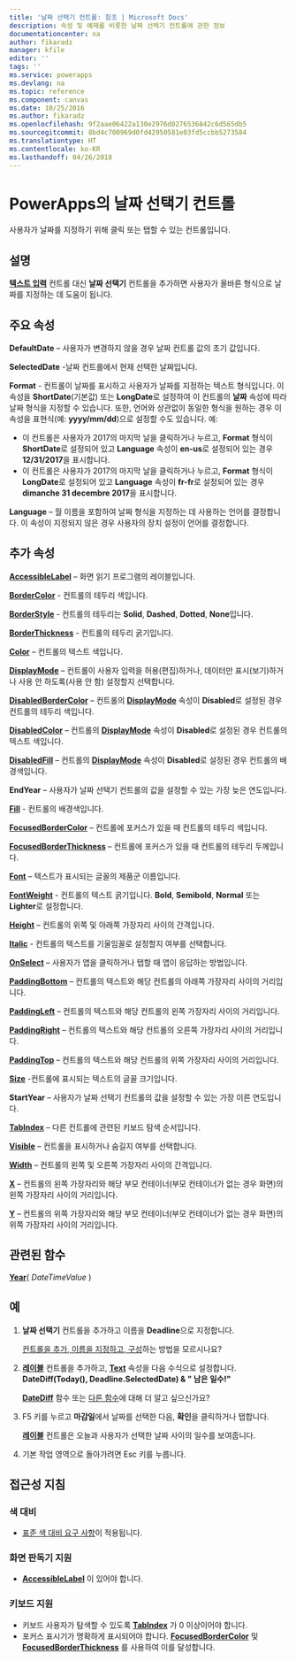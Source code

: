 ```yaml
---
title: '날짜 선택기 컨트롤: 참조 | Microsoft Docs'
description: 속성 및 예제를 비롯한 날짜 선택기 컨트롤에 관한 정보
documentationcenter: na
author: fikaradz
manager: kfile
editor: ''
tags: ''
ms.service: powerapps
ms.devlang: na
ms.topic: reference
ms.component: canvas
ms.date: 10/25/2016
ms.author: fikaradz
ms.openlocfilehash: 9f2aae06422a130e2976d0276536842c6d565db5
ms.sourcegitcommit: 8bd4c700969d0fd42950581e03fd5ccbb5273584
ms.translationtype: HT
ms.contentlocale: ko-KR
ms.lasthandoff: 04/26/2018
---
```

# <a name="date-picker-control-in-powerapps"></a>PowerApps의 날짜 선택기 컨트롤
사용자가 날짜를 지정하기 위해 클릭 또는 탭할 수 있는 컨트롤입니다.

## <a name="description"></a>설명
**[텍스트 입력](control-text-input.md)** 컨트롤 대신 **날짜 선택기** 컨트롤을 추가하면 사용자가 올바른 형식으로 날짜를 지정하는 데 도움이 됩니다.

## <a name="key-properties"></a>주요 속성
**DefaultDate** – 사용자가 변경하지 않을 경우 날짜 컨트롤 값의 초기 값입니다.

**SelectedDate** -날짜 컨트롤에서 현재 선택한 날짜입니다.

**Format** - 컨트롤이 날짜를 표시하고 사용자가 날짜를 지정하는 텍스트 형식입니다. 이 속성을 **ShortDate**(기본값) 또는 **LongDate**로 설정하여 이 컨트롤의 **날짜** 속성에 따라 날짜 형식을 지정할 수 있습니다. 또한, 언어와 상관없이 동일한 형식을 원하는 경우 이 속성을 표현식(예: **yyyy/mm/dd**)으로 설정할 수도 있습니다. 예:

* 이 컨트롤은 사용자가 2017의 마지막 날을 클릭하거나 누르고, **Format** 형식이 **ShortDate**로 설정되어 있고 **Language** 속성이 **en-us**로 설정되어 있는 경우 **12/31/2017**을 표시합니다.
* 이 컨트롤은 사용자가 2017의 마지막 날을 클릭하거나 누르고, **Format** 형식이 **LongDate**로 설정되어 있고 **Language** 속성이 **fr-fr**로 설정되어 있는 경우 **dimanche 31 decembre 2017**을 표시합니다.

**Language** – 월 이름을 포함하여 날짜 형식을 지정하는 데 사용하는 언어를 결정합니다. 이 속성이 지정되지 않은 경우 사용자의 장치 설정이 언어를 결정합니다.

## <a name="additional-properties"></a>추가 속성
**[AccessibleLabel](properties-accessibility.md)** – 화면 읽기 프로그램의 레이블입니다.

**[BorderColor](properties-color-border.md)** - 컨트롤의 테두리 색입니다.

**[BorderStyle](properties-color-border.md)** - 컨트롤의 테두리는 **Solid**, **Dashed**, **Dotted**, **None**입니다.

**[BorderThickness](properties-color-border.md)** - 컨트롤의 테두리 굵기입니다.

**[Color](properties-color-border.md)** – 컨트롤의 텍스트 색입니다.

**[DisplayMode](properties-core.md)** – 컨트롤이 사용자 입력을 허용(편집)하거나, 데이터만 표시(보기)하거나 사용 안 하도록(사용 안 함) 설정할지 선택합니다.

**[DisabledBorderColor](properties-color-border.md)** – 컨트롤의 **[DisplayMode](properties-core.md)** 속성이 **Disabled**로 설정된 경우 컨트롤의 테두리 색입니다.

**[DisabledColor](properties-color-border.md)** – 컨트롤의 **[DisplayMode](properties-core.md)** 속성이 **Disabled**로 설정된 경우 컨트롤의 텍스트 색입니다.

**[DisabledFill](properties-color-border.md)** – 컨트롤의 **[DisplayMode](properties-core.md)** 속성이 **Disabled**로 설정된 경우 컨트롤의 배경색입니다.

**EndYear** – 사용자가 날짜 선택기 컨트롤의 값을 설정할 수 있는 가장 늦은 연도입니다.

**[Fill](properties-color-border.md)** - 컨트롤의 배경색입니다.

**[FocusedBorderColor](properties-color-border.md)** – 컨트롤에 포커스가 있을 때 컨트롤의 테두리 색입니다.

**[FocusedBorderThickness](properties-color-border.md)** – 컨트롤에 포커스가 있을 때 컨트롤의 테두리 두께입니다.

**[Font](properties-text.md)** – 텍스트가 표시되는 글꼴의 제품군 이름입니다.

**[FontWeight](properties-text.md)** - 컨트롤의 텍스트 굵기입니다. **Bold**, **Semibold**, **Normal** 또는 **Lighter**로 설정합니다.

**[Height](properties-size-location.md)** – 컨트롤의 위쪽 및 아래쪽 가장자리 사이의 간격입니다.

**[Italic](properties-text.md)** - 컨트롤의 텍스트를 기울임꼴로 설정할지 여부를 선택합니다.

**[OnSelect](properties-core.md)** – 사용자가 앱을 클릭하거나 탭할 때 앱이 응답하는 방법입니다.

**[PaddingBottom](properties-size-location.md)** – 컨트롤의 텍스트와 해당 컨트롤의 아래쪽 가장자리 사이의 거리입니다.

**[PaddingLeft](properties-size-location.md)** – 컨트롤의 텍스트와 해당 컨트롤의 왼쪽 가장자리 사이의 거리입니다.

**[PaddingRight](properties-size-location.md)** – 컨트롤의 텍스트와 해당 컨트롤의 오른쪽 가장자리 사이의 거리입니다.

**[PaddingTop](properties-size-location.md)** – 컨트롤의 텍스트와 해당 컨트롤의 위쪽 가장자리 사이의 거리입니다.

**[Size](properties-text.md)** -컨트롤에 표시되는 텍스트의 글꼴 크기입니다.

**StartYear** – 사용자가 날짜 선택기 컨트롤의 값을 설정할 수 있는 가장 이른 연도입니다.

**[TabIndex](properties-accessibility.md)** – 다른 컨트롤에 관련된 키보드 탐색 순서입니다.

**[Visible](properties-core.md)** – 컨트롤을 표시하거나 숨길지 여부를 선택합니다.

**[Width](properties-size-location.md)** – 컨트롤의 왼쪽 및 오른쪽 가장자리 사이의 간격입니다.

**[X](properties-size-location.md)** – 컨트롤의 왼쪽 가장자리와 해당 부모 컨테이너(부모 컨테이너가 없는 경우 화면)의 왼쪽 가장자리 사이의 거리입니다.

**[Y](properties-size-location.md)** – 컨트롤의 위쪽 가장자리와 해당 부모 컨테이너(부모 컨테이너가 없는 경우 화면)의 위쪽 가장자리 사이의 거리입니다.

## <a name="related-functions"></a>관련된 함수
**[Year](../functions/function-datetime-parts.md)**( *DateTimeValue* )

## <a name="example"></a>예
1. **날짜 선택기** 컨트롤을 추가하고 이름을 **Deadline**으로 지정합니다.
   
    [컨트롤을 추가, 이름을 지정하고, 구성](../add-configure-controls.md)하는 방법을 모르시나요?
2. **[레이블](control-text-box.md)** 컨트롤을 추가하고, **[Text](properties-core.md)** 속성을 다음 수식으로 설정합니다.
   <br>**DateDiff(Today(), Deadline.SelectedDate) & " 남은 일수!"**
   
    **[DateDiff](../functions/function-dateadd-datediff.md)** 함수 또는 [다른 함수](../formula-reference.md)에 대해 더 알고 싶으신가요?
3. F5 키를 누르고 **마감일**에서 날짜를 선택한 다음, **확인**을 클릭하거나 탭합니다.
   
    **[레이블](control-text-box.md)** 컨트롤은 오늘과 사용자가 선택한 날짜 사이의 일수를 보여줍니다.
4. 기본 작업 영역으로 돌아가려면 Esc 키를 누릅니다.


## <a name="accessibility-guidelines"></a>접근성 지침
### <a name="color-contrast"></a>색 대비
* [표준 색 대비 요구 사항](../accessible-apps-color.md)이 적용됩니다.

### <a name="screen-reader-support"></a>화면 판독기 지원
* **[AccessibleLabel](properties-accessibility.md)** 이 있어야 합니다.

### <a name="keyboard-support"></a>키보드 지원
* 키보드 사용자가 탐색할 수 있도록 **[TabIndex](properties-accessibility.md)** 가 0 이상이어야 합니다.
* 포커스 표시기가 명확하게 표시되어야 합니다. **[FocusedBorderColor](properties-color-border.md)** 및 **[FocusedBorderThickness](properties-color-border.md)** 를 사용하여 이를 달성합니다.
 